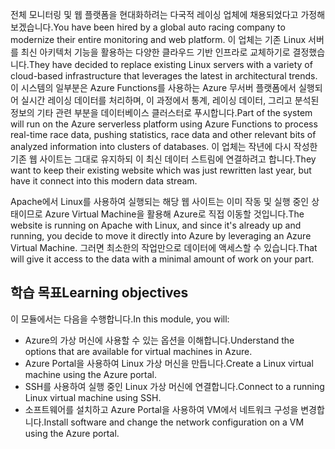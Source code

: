 <span data-ttu-id="55360-101">전체 모니터링 및 웹 플랫폼을 현대화하려는 다국적 레이싱 업체에 채용되었다고 가정해 보겠습니다.</span><span class="sxs-lookup"><span data-stu-id="55360-101">You have been hired by a global auto racing company to modernize their entire monitoring and web platform.</span></span> <span data-ttu-id="55360-102">이 업체는 기존 Linux 서버를 최신 아키텍처 기능을 활용하는 다양한 클라우드 기반 인프라로 교체하기로 결정했습니다.</span><span class="sxs-lookup"><span data-stu-id="55360-102">They have decided to replace existing Linux servers with a variety of cloud-based infrastructure that leverages the latest in architectural trends.</span></span> <span data-ttu-id="55360-103">이 시스템의 일부분은 Azure Functions를 사용하는 Azure 무서버 플랫폼에서 실행되어 실시간 레이싱 데이터를 처리하며, 이 과정에서 통계, 레이싱 데이터, 그리고 분석된 정보의 기타 관련 부분을 데이터베이스 클러스터로 푸시합니다.</span><span class="sxs-lookup"><span data-stu-id="55360-103">Part of the system will run on the Azure serverless platform using Azure Functions to process real-time race data, pushing statistics, race data and other relevant bits of analyzed information into clusters of databases.</span></span> <span data-ttu-id="55360-104">이 업체는 작년에 다시 작성한 기존 웹 사이트는 그대로 유지하되 이 최신 데이터 스트림에 연결하려고 합니다.</span><span class="sxs-lookup"><span data-stu-id="55360-104">They want to keep their existing website which was just rewritten last year, but have it connect into this modern data stream.</span></span>

<span data-ttu-id="55360-105">Apache에서 Linux를 사용하여 실행되는 해당 웹 사이트는 이미 작동 및 실행 중인 상태이므로 Azure Virtual Machine을 활용해 Azure로 직접 이동할 것입니다.</span><span class="sxs-lookup"><span data-stu-id="55360-105">The website is running on Apache with Linux, and since it's already up and running, you decide to move it directly into Azure by leveraging an Azure Virtual Machine.</span></span> <span data-ttu-id="55360-106">그러면 최소한의 작업만으로 데이터에 액세스할 수 있습니다.</span><span class="sxs-lookup"><span data-stu-id="55360-106">That will give it access to the data with a minimal amount of work on your part.</span></span>

## <a name="learning-objectives"></a><span data-ttu-id="55360-107">학습 목표</span><span class="sxs-lookup"><span data-stu-id="55360-107">Learning objectives</span></span>

<span data-ttu-id="55360-108">이 모듈에서는 다음을 수행합니다.</span><span class="sxs-lookup"><span data-stu-id="55360-108">In this module, you will:</span></span>

- <span data-ttu-id="55360-109">Azure의 가상 머신에 사용할 수 있는 옵션을 이해합니다.</span><span class="sxs-lookup"><span data-stu-id="55360-109">Understand the options that are available for virtual machines in Azure.</span></span>
- <span data-ttu-id="55360-110">Azure Portal을 사용하여 Linux 가상 머신을 만듭니다.</span><span class="sxs-lookup"><span data-stu-id="55360-110">Create a Linux virtual machine using the Azure portal.</span></span>
- <span data-ttu-id="55360-111">SSH를 사용하여 실행 중인 Linux 가상 머신에 연결합니다.</span><span class="sxs-lookup"><span data-stu-id="55360-111">Connect to a running Linux virtual machine using SSH.</span></span>
- <span data-ttu-id="55360-112">소프트웨어를 설치하고 Azure Portal을 사용하여 VM에서 네트워크 구성을 변경합니다.</span><span class="sxs-lookup"><span data-stu-id="55360-112">Install software and change the network configuration on a VM using the Azure portal.</span></span>